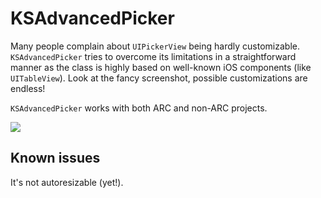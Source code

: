 # KSAdvancedPicker

Many people complain about `UIPickerView` being hardly customizable. `KSAdvancedPicker` tries to overcome its limitations in a straightforward manner as the class is highly based on well-known iOS components (like `UITableView`). Look at the fancy screenshot, possible customizations are endless!

`KSAdvancedPicker` works with both ARC and non-ARC projects.

![](http://dl.dropbox.com/u/5658177/github/KSAdvancedPicker/01.png)

## Known issues

It's not autoresizable (yet!).
